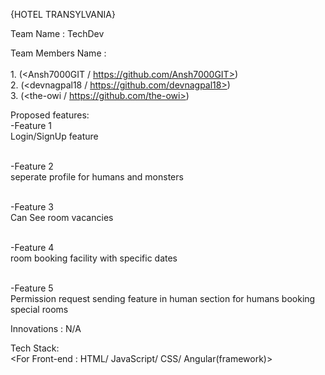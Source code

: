 {HOTEL TRANSYLVANIA}

Team Name : TechDev

Team Members Name :<br>
<br>1. <Ansh Gupta> (<Ansh7000GIT / https://github.com/Ansh7000GIT>)<br>
2.<Dev Nagpal> (<devnagpal18 / https://github.com/devnagpal18>)<br>
3.<Owi Hemant Mahajan> (<the-owi / https://github.com/the-owi>)

Proposed features:<br>
-Feature 1<br>
Login/SignUp feature<br><br>


-Feature 2<br>
seperate profile for humans and monsters<br><br>


-Feature 3<br>
Can See room vacancies<br><br> 


-Feature 4<br>
room booking facility with specific dates<br><br>


-Feature 5<br>
Permission request sending feature in human section for humans booking special rooms<br>


Innovations : N/A<br>

Tech Stack:<br>
<For Front-end : HTML/ JavaScript/ CSS/ Angular(framework)><br>
<Still working on learning various technologies for backend>
